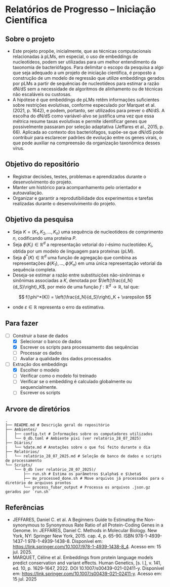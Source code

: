 # Relatórios de Progresso – Iniciação Científica

## Sobre o projeto
- Este projeto propõe, inicialmente, que as técnicas computacionais relacionadas à pLMs, em especial, o uso de embeddings de nucleotídeos, podem ser utilizadas para um melhor entendimento da taxonomia de bacteriófagos. Para delimitar o escopo da pesquisa a algo que seja adequado a um projeto de iniciação científica, é proposto a construção de um modelo de regressão que utilize embeddings gerados por pLMs a partir de sequências de nucleotídeos para estimar a razão dN/dS sem a necessidade de algoritmos de alinhamento ou de técnicas não escaláveis ou custosas. 
- A hipótese é que embeddings de pLMs retêm informações suficientes sobre restrições evolutivas, conforme especulado por Marquet et al. (2021, p. 1642), e podem, portanto, ser utilizados para prever o dN/dS. A escolha do dN/dS como variável-alvo se justifica uma vez que essa métrica resume taxas evolutivas e permite identificar genes que possivelmente passaram por seleção adaptativa (Jeffares et al., 2015, p. 66). Aplicada ao contexto dos bacteriófagos, supõe-se que dN/dS pode contribuir para esclarecer padrões de evolução entre os genes virais, o que pode auxiliar na compreensão da organização taxonômica desses vírus.

## Objetivo do repositório
- Registrar decisões, testes, problemas e aprendizados durante o desenvolvimento do projeto.
- Manter um histórico para acompanhamento pelo orientador e autoavaliação.
- Organizar e garantir a reprodutibilidade dos experimentos e tarefas realizadas durante o desenvolvimento do projeto.

## Objetivo da pesquisa
- Seja $K = (K_1, K_2, \ldots, K_n)$ uma sequência de nucleotídeos de comprimento $n$, codificando uma proteína $P$.
- Seja $\phi(K_i) \in \mathbb{R}^d$ a representação vetorial do $i$-ésimo nucleotídeo $K_i$, obtida por um modelo de linguagem para proteínas (pLM).
- Seja $\phi^*(K) \in \mathbb{R}^d$ uma função de agregação que combina as representações $\phi(K_1), \ldots, \phi(K_n)$ em uma única representação vetorial da sequência completa.
- Deseja-se estimar a razão entre substituições não-sinônimas e sinônimas associadas a $K$, denotada por $\left(\frac{d_N}{d_S}\right)_K$, por meio de uma função $f: \mathbb{R}^d \rightarrow \mathbb{R}$, tal que:

$$
f(\phi^*(K)) = \left(\frac{d_N}{d_S}\right)_K + \varepsilon
$$

  - onde $\varepsilon \in \mathbb{R}$ representa o erro da estimativa.

## Para fazer
- [ ] Construir a base de dados
  - [x] Selecionar o banco de dados 
  - [x] Escrever os scripts para processamento das sequências 
  - [ ] Processar os dados
  - [ ] Avaliar a qualidade dos dados processados
- [ ] Extração dos embeddings
    - [x] Escolher o modelo
    - [ ] Verificar como o modelo foi treinado
    - [ ] Verificar se o embedding é calculado globalmente ou sequencialmente.
    - [ ] Escrever os scripts

## Arvore de diretórios
```
.
├── README.md # Descrição geral do repositório
├── Ambientes/
│   ├── config.txt # Informações sobre os computadores utilizados
│   └── 0_db.toml # Ambiente pixi (ver relatório_28_07_2025)
├── Diários/
|   └── %date.md # Anotações sobre o que foi feito durante o dia
├── Relatórios/
│   └── relatório_28_07_2025.md # Seleção de banco de dados e scripts de processamento
└── Scripts/
    └── 0_db (ver relatório_28_07_2025)/
        ├── run.sh # Estima os parâmetros $\alpha$ e $\beta$
        ├── mv_processed_done.sh # Move arquivos já processados para o diretório de arquivos prontos 
        └── process_fubar_output # Processa os arquivos .json.gz gerados por `run.sh` 
```

## Referências
- JEFFARES, Daniel C. et al. A Beginners Guide to Estimating the Non-synonymous to Synonymous Rate Ratio of all Protein-Coding Genes in a Genome. In: JEFFARES, Daniel C. Methods in Molecular Biology. New York, NY: Springer New York, 2015. cap. 4, p. 65-90. ISBN 978-1-4939-1437-1 978-1-4939-1438-8. Disponível em: https://link.springer.com/10.1007/978-1-4939-1438-8_4. Acesso em: 15 jul. 2025.
- MARQUET, Céline et al. Embeddings from protein language models predict conservation and variant effects. Human Genetics, [s. l.], v. 141, ed. 10, p. 1629-1647, 2022. DOI 10.1007/s00439-021-02411-y. Disponível em: https://link.springer.com/10.1007/s00439-021-02411-y. Acesso em: 15 jul. 2025

  
